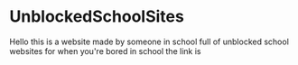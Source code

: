 # UnblockedSchoolSites

Hello this is a website made by someone in school full of unblocked school websites for when you're bored in school the link is
